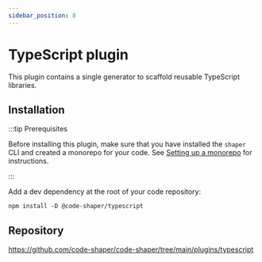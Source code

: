 ```yaml
---
sidebar_position: 8
---
```


# TypeScript plugin

This plugin contains a single generator to scaffold reusable TypeScript
libraries.

## Installation

:::tip Prerequisites

Before installing this plugin, make sure that you have installed the `shaper`
CLI and created a monorepo for your code. See
[Setting up a monorepo](../getting-started/setting-up-a-monorepo.md) for
instructions.

:::

Add a dev dependency at the root of your code repository:

```shell
npm install -D @code-shaper/typescript
```

## Repository

https://github.com/code-shaper/code-shaper/tree/main/plugins/typescript
